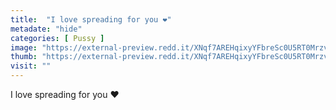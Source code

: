 ```yaml
---
title:  "I love spreading for you ❤️"
metadate: "hide"
categories: [ Pussy ]
image: "https://external-preview.redd.it/XNqf7AREHqixyYFbreSc0U5RT0MrzvlDq7Rt5hYulf8.jpg?auto=webp&s=fbc2a0e4ecaac0dd053ae9e578298222abb6d043"
thumb: "https://external-preview.redd.it/XNqf7AREHqixyYFbreSc0U5RT0MrzvlDq7Rt5hYulf8.jpg?width=1080&crop=smart&auto=webp&s=a98273cf680debdb0e9e0ba36731b0c73070d639"
visit: ""
---
```

I love spreading for you ❤️
